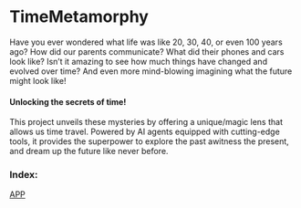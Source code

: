 # TimeMetamorphy

Have you ever wondered what life was like 20, 30, 40, or even 100 years ago? How did our parents communicate? What did their phones and cars look like? 
Isn’t it amazing to see how much things have changed and evolved over time? And even more mind-blowing imagining what the future might look like!

#### **Unlocking the secrets of time!**

This project unveils these mysteries by offering a unique/magic lens that allows us time travel. Powered by AI agents equipped with cutting-edge tools, it provides the superpower to explore the past awitness the present, and dream up the future like never before.  

### Index:


[APP](https://huggingface.co/spaces/AMfeta99/Object_Evolution_Generator)

